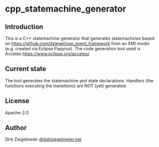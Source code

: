 # cpp_statemachine_generator

## Introduction

This is a C++ statemachine generator that generates statemachines based on https://github.com/dziegel/cpp_event_framework
from an XMI model (e.g. created via Eclipse Papyrus).
The code generation tool used is Acceleo https://www.eclipse.org/acceleo/.

## Current state

The tool generates the statemachine and state declarations. Handlers (the functions executing the transitions) are NOT (yet) generated.

## License

Apache-2.0

## Author

Dirk Ziegelmeier <dirk@ziegelmeier.net>

